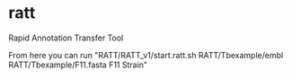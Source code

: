 # ratt
Rapid Annotation Transfer Tool

From here you can run "RATT/RATT_v1/start.ratt.sh RATT/Tbexample/embl RATT/Tbexample/F11.fasta F11 Strain"
